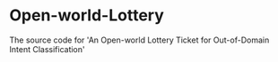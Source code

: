 # Open-world-Lottery
The source code for 'An Open-world Lottery Ticket for Out-of-Domain Intent Classification'
